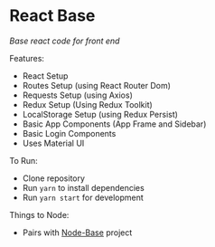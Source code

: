 # React Base

*Base react code for front end*

Features:
* React Setup
* Routes Setup (using React Router Dom)
* Requests Setup (using Axios)
* Redux Setup (Using Redux Toolkit)
* LocalStorage Setup (using Redux Persist)
* Basic App Components (App Frame and Sidebar)
* Basic Login Components
* Uses Material UI

To Run:
* Clone repository
* Run `yarn` to install dependencies
* Run `yarn start` for development

Things to Node:
* Pairs with [Node-Base](https://github.com/nedak96/Node-Base) project